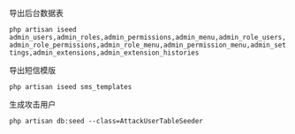 导出后台数据表

`
php artisan iseed admin_users,admin_roles,admin_permissions,admin_menu,admin_role_users,admin_role_permissions,admin_role_menu,admin_permission_menu,admin_settings,admin_extensions,admin_extension_histories
`

导出短信模版

`php artisan iseed sms_templates
`

生成攻击用户

`
php artisan db:seed --class=AttackUserTableSeeder
`
